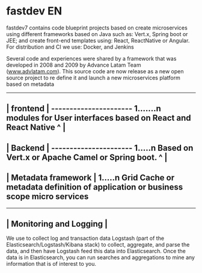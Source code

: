 
# fastdev EN

fastdev7 contains code blueprint projects based on create microservices using different frameworks based on Java such as: Vert.x, Spring boot or JEE; and create front-end templates using: React, ReactNative or Angular. For distribution and CI we use: Docker, and Jenkins

Several code and experiences were shared by a framework that was developed in 2008 and 2009 by Advance Latam Team (www.advlatam.com). This source code are now release as a new open source project to re define it and launch a new microservices platform based on metadata 

----------------------
|    frontend       |
---------------------- 1.......n modules for User interfaces based on React and React Native
            ^
            |
----------------------
|    Backend       |
---------------------- 1.....n Based on Vert.x or Apache Camel or Spring boot.
            ^
            |
----------------------
|    Metadata framework       |  1.....n Grid Cache or metadata definition of application or business scope micro services
-----------------------------------


-----------------------------------
|    Monitoring and Logging       |
-----------------------------------
We use to collect log and transaction data Logstash (part of the Elasticsearch/Logstash/Kibana stack) to collect, aggregate, and parse the data, and then have Logstash feed this data into Elasticsearch. Once the data is in Elasticsearch, you can run searches and aggregations to mine any information that is of interest to you.